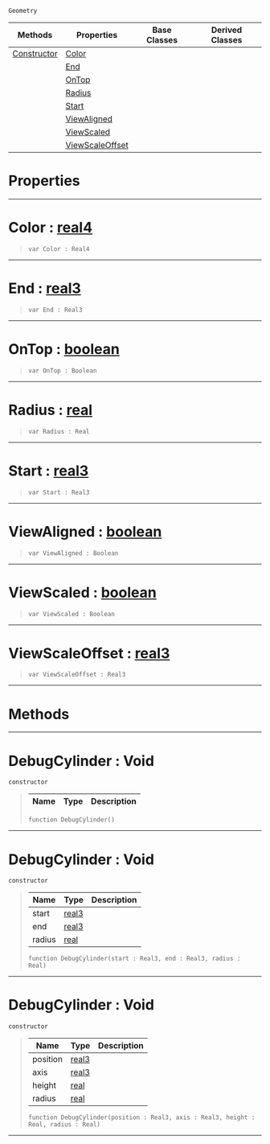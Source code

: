  `Geometry`

|Methods|Properties|Base Classes|Derived Classes|
|---|---|---|---|
|[ Constructor](https://github.com/ArendDanielek/ZeroDocsTest/blob/master/code_reference/class_reference/debugcylinder.markdown#debugcylinder-void)|[ Color](https://github.com/ArendDanielek/ZeroDocsTest/blob/master/code_reference/class_reference/debugcylinder.markdown#color-zero-engine-docume)| | |
| |[ End](https://github.com/ArendDanielek/ZeroDocsTest/blob/master/code_reference/class_reference/debugcylinder.markdown#end-zero-engine-document)| | |
| |[ OnTop](https://github.com/ArendDanielek/ZeroDocsTest/blob/master/code_reference/class_reference/debugcylinder.markdown#ontop-zero-engine-docume)| | |
| |[ Radius](https://github.com/ArendDanielek/ZeroDocsTest/blob/master/code_reference/class_reference/debugcylinder.markdown#radius-zero-engine-docum)| | |
| |[ Start](https://github.com/ArendDanielek/ZeroDocsTest/blob/master/code_reference/class_reference/debugcylinder.markdown#start-zero-engine-docume)| | |
| |[ ViewAligned](https://github.com/ArendDanielek/ZeroDocsTest/blob/master/code_reference/class_reference/debugcylinder.markdown#viewaligned-zero-engine)| | |
| |[ ViewScaled](https://github.com/ArendDanielek/ZeroDocsTest/blob/master/code_reference/class_reference/debugcylinder.markdown#viewscaled-zero-engine-d)| | |
| |[ ViewScaleOffset](https://github.com/ArendDanielek/ZeroDocsTest/blob/master/code_reference/class_reference/debugcylinder.markdown#viewscaleoffset-zero-eng)| | |


 #  Properties


---  
 #  Color : [real4](https://github.com/ArendDanielek/ZeroDocsTest/blob/master/code_reference/zilch_base_types/real4.markdown)

> 
> ``` lang=cpp, name=Zilch
> var Color : Real4


---  
 #  End : [real3](https://github.com/ArendDanielek/ZeroDocsTest/blob/master/code_reference/zilch_base_types/real3.markdown)

> 
> ``` lang=cpp, name=Zilch
> var End : Real3


---  
 #  OnTop : [boolean](https://github.com/ArendDanielek/ZeroDocsTest/blob/master/code_reference/zilch_base_types/boolean.markdown)

> 
> ``` lang=cpp, name=Zilch
> var OnTop : Boolean


---  
 #  Radius : [real](https://github.com/ArendDanielek/ZeroDocsTest/blob/master/code_reference/zilch_base_types/real.markdown)

> 
> ``` lang=cpp, name=Zilch
> var Radius : Real


---  
 #  Start : [real3](https://github.com/ArendDanielek/ZeroDocsTest/blob/master/code_reference/zilch_base_types/real3.markdown)

> 
> ``` lang=cpp, name=Zilch
> var Start : Real3


---  
 #  ViewAligned : [boolean](https://github.com/ArendDanielek/ZeroDocsTest/blob/master/code_reference/zilch_base_types/boolean.markdown)

> 
> ``` lang=cpp, name=Zilch
> var ViewAligned : Boolean


---  
 #  ViewScaled : [boolean](https://github.com/ArendDanielek/ZeroDocsTest/blob/master/code_reference/zilch_base_types/boolean.markdown)

> 
> ``` lang=cpp, name=Zilch
> var ViewScaled : Boolean


---  
 #  ViewScaleOffset : [real3](https://github.com/ArendDanielek/ZeroDocsTest/blob/master/code_reference/zilch_base_types/real3.markdown)

> 
> ``` lang=cpp, name=Zilch
> var ViewScaleOffset : Real3


---  
 #  Methods


---  
 #  DebugCylinder : Void

 `constructor`

> 
> |Name|Type|Description|
> |---|---|---|
> ``` lang=cpp, name=Zilch
> function DebugCylinder()
> ``` 


---  
 #  DebugCylinder : Void

 `constructor`

> 
> |Name|Type|Description|
> |---|---|---|
> |start|[real3](https://github.com/ArendDanielek/ZeroDocsTest/blob/master/code_reference/zilch_base_types/real3.markdown)| |
> |end|[real3](https://github.com/ArendDanielek/ZeroDocsTest/blob/master/code_reference/zilch_base_types/real3.markdown)| |
> |radius|[real](https://github.com/ArendDanielek/ZeroDocsTest/blob/master/code_reference/zilch_base_types/real.markdown)| |
> ``` lang=cpp, name=Zilch
> function DebugCylinder(start : Real3, end : Real3, radius : Real)
> ``` 


---  
 #  DebugCylinder : Void

 `constructor`

> 
> |Name|Type|Description|
> |---|---|---|
> |position|[real3](https://github.com/ArendDanielek/ZeroDocsTest/blob/master/code_reference/zilch_base_types/real3.markdown)| |
> |axis|[real3](https://github.com/ArendDanielek/ZeroDocsTest/blob/master/code_reference/zilch_base_types/real3.markdown)| |
> |height|[real](https://github.com/ArendDanielek/ZeroDocsTest/blob/master/code_reference/zilch_base_types/real.markdown)| |
> |radius|[real](https://github.com/ArendDanielek/ZeroDocsTest/blob/master/code_reference/zilch_base_types/real.markdown)| |
> ``` lang=cpp, name=Zilch
> function DebugCylinder(position : Real3, axis : Real3, height : Real, radius : Real)
> ``` 


---  
 
  
  
  
  
  
  
  

 